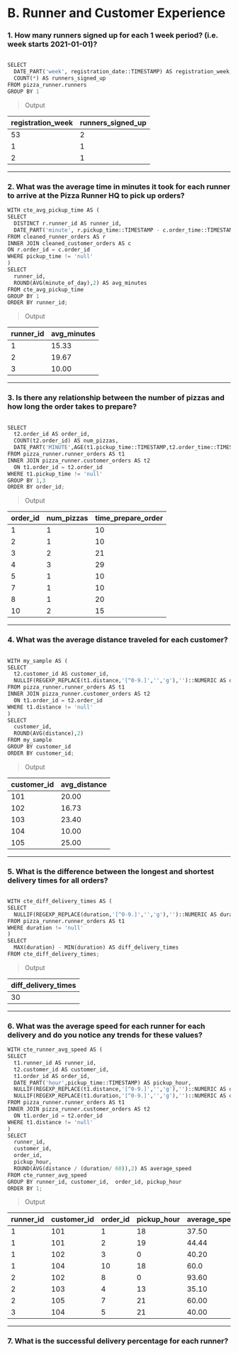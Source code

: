 # B. Runner and Customer Experience
### 1. How many runners signed up for each 1 week period? (i.e. week starts 2021-01-01)?
```python

SELECT
  DATE_PART('week', registration_date::TIMESTAMP) AS registration_week,
  COUNT(*) AS runners_signed_up
FROM pizza_runner.runners
GROUP BY 1

```
> Output

| registration_week | runners_signed_up | 
| --------- | ------------- | 
| 53         | 2  | 
| 1        | 1   | 
| 2         | 1   | 

------
### 2. What was the average time in minutes it took for each runner to arrive at the Pizza Runner HQ to pick up orders?
```python
WITH cte_avg_pickup_time AS (
SELECT
  DISTINCT r.runner_id AS runner_id,
  DATE_PART('minute', r.pickup_time::TIMESTAMP - c.order_time::TIMESTAMP)::INTEGER AS minute_of_day
FROM cleaned_runner_orders AS r 
INNER JOIN cleaned_customer_orders AS c 
ON r.order_id = c.order_id
WHERE pickup_time != 'null'
)
SELECT
  runner_id,
  ROUND(AVG(minute_of_day),2) AS avg_minutes
FROM cte_avg_pickup_time
GROUP BY 1
ORDER BY runner_id;

```
> Output
> 
| runner_id | avg_minutes | 
| --------- | ------------- | 
| 1         | 15.33 | 
| 2        | 19.67   | 
| 3         | 10.00   | 

------
### 3. Is there any relationship between the number of pizzas and how long the order takes to prepare?
```python

SELECT 
  t2.order_id AS order_id,
  COUNT(t2.order_id) AS num_pizzas,
  DATE_PART('MINUTE',AGE(t1.pickup_time::TIMESTAMP,t2.order_time::TIMESTAMP))::INTEGER AS time_prepare_order
FROM pizza_runner.runner_orders AS t1
INNER JOIN pizza_runner.customer_orders AS t2
  ON t1.order_id = t2.order_id
WHERE t1.pickup_time != 'null'
GROUP BY 1,3
ORDER BY order_id;
```
>Output

| order_id  | num_pizzas | time_prepare_order | 
| --------- | ------------- | ------------- |
| 1         | 1   | 10 |
| 2         | 1   | 10 |
| 3         | 2   | 21 |
| 4         | 3   | 29 |
| 5         | 1   | 10 |
| 7         | 1   | 10 |
| 8         | 1   | 20 |
| 10        | 2   | 15 |
----
### 4.  What was the average distance traveled for each customer?
```python

WITH my_sample AS (
SELECT
  t2.customer_id AS customer_id,
  NULLIF(REGEXP_REPLACE(t1.distance,'[^0-9.]','','g'),'')::NUMERIC AS distance
FROM pizza_runner.runner_orders AS t1
INNER JOIN pizza_runner.customer_orders AS t2
  ON t1.order_id = t2.order_id
WHERE t1.distance != 'null'
)
SELECT
  customer_id,
  ROUND(AVG(distance),2)
FROM my_sample  
GROUP BY customer_id
ORDER BY customer_id;
```
> Output
> 
| customer_id  | avg_distance |  
| --------- | ------------- |
| 101         | 20.00   |
| 102       | 16.73   | 
| 103       | 23.40   | 
| 104         | 10.00   | 
| 105         | 25.00   | 
----
### 5.  What is the difference between the longest and shortest delivery times for all orders?
```python

WITH cte_diff_delivery_times AS (
SELECT
  NULLIF(REGEXP_REPLACE(duration,'[^0-9.]','','g'),'')::NUMERIC AS duration
FROM pizza_runner.runner_orders AS t1
WHERE duration != 'null'
)
SELECT 
  MAX(duration) - MIN(duration) AS diff_delivery_times
FROM cte_diff_delivery_times;
```
> Output
> 
| diff_delivery_times  |   
| --------- | 
| 30         | 
---
### 6. What was the average speed for each runner for each delivery and do you notice any trends for these values?
```python
WITH cte_runner_avg_speed AS (
SELECT 
  t1.runner_id AS runner_id,
  t2.customer_id AS customer_id,
  t1.order_id AS order_id,
  DATE_PART('hour',pickup_time::TIMESTAMP) AS pickup_hour,
  NULLIF(REGEXP_REPLACE(t1.distance,'[^0-9.]','','g'),'')::NUMERIC AS distance,
  NULLIF(REGEXP_REPLACE(t1.duration,'[^0-9.]','','g'),'')::NUMERIC AS duration
FROM pizza_runner.runner_orders AS t1
INNER JOIN pizza_runner.customer_orders AS t2
  ON t1.order_id = t2.order_id
WHERE t1.distance != 'null'
)
SELECT
  runner_id,
  customer_id,
  order_id,
  pickup_hour,
  ROUND(AVG(distance / (duration/ 60)),2) AS average_speed
FROM cte_runner_avg_speed
GROUP BY runner_id, customer_id,  order_id, pickup_hour
ORDER BY 1;

```
> Output

| runner_id | customer_id | order_id  | pickup_hour |  average_speed |
| --------- | ------------- | ------------- | ------- | ------- |
| 1  | 101   | 1 | 18 | 37.50|
| 1  | 101   | 2 | 19 | 44.44 |
| 1  | 102   | 3 | 0 | 40.20 |
| 1  | 104   | 10 | 18 | 60.0 |
| 2  | 102   | 8 | 0 | 93.60 |
| 2  | 103   | 4 | 13| 35.10 |
| 2  | 105   | 7 | 21| 60.00 |
| 3  | 104   | 5 | 21| 40.00 |

-----
### 7. What is the successful delivery percentage for each runner?
```python


```